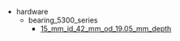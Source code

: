 * hardware
  * bearing_5300_series
    * [15_mm_id_42_mm_od_19.05_mm_depth](hardware/bearing_5300_series/15_mm_id_42_mm_od_19.05_mm_depth)
